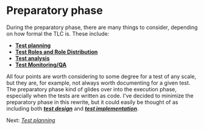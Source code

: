 # **Preparatory phase**

During the preparatory phase, there are many things to consider, depending on how formal the TLC is. These include:
- **[Test planning](/1/1.1.Test_Planning.md)**
- **[Test Roles and Role Distribution]()**
- **[Test analysis]()**
- **[Test Monitoring/QA]()**

All four points are worth considering to some degree for a test of any scale, but they are, for example, not always worth documenting for a given test.
The preparatory phase kind of glides over into the execution phase, especially when the tests are written as code. I've decided to minimize the preparatory phase in this rewrite, but it could easily be thought of as including both ***[test design]()*** and ***[test implementation]()***.

Next: *[Test planning](/1/1.1.Test_Planning.md)*